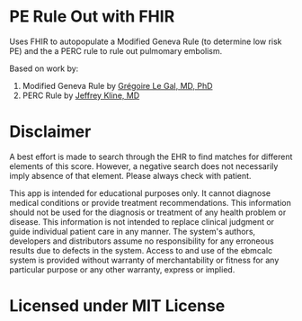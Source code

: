 # PE Rule Out with FHIR

Uses FHIR to autopopulate a Modified Geneva Rule (to determine low risk PE) and the a PERC rule to rule out pulmomary embolism.

Based on work by:

  1. Modified Geneva Rule by <a href="https://www.ncbi.nlm.nih.gov/pubmed/?term=Le+Gal+G%5BAuthor%5D" target="_blank">Grégoire Le Gal, MD, PhD</a>
  2. PERC Rule by <a href="https://www.ncbi.nlm.nih.gov/pubmed/?term=Kline+JA%5BAuthor%5D" target="_blank">Jeffrey Kline, MD</a>

# Disclaimer

A best effort is made to search through the EHR to find matches for different elements of this score. However, a negative search does not necessarily imply absence of that element. Please always check with patient.

This app is intended for educational purposes only. It cannot diagnose medical conditions or provide treatment recommendations. This information should not be used for the diagnosis or treatment of any health problem or disease. This information is not intended to replace clinical judgment or guide individual patient care in any manner. The system's authors, developers and distributors assume no responsibility for any erroneous results due to defects in the system. Access to and use of the ebmcalc system is provided without warranty of merchantability or fitness for any particular purpose or any other warranty, express or implied.

# Licensed under MIT License